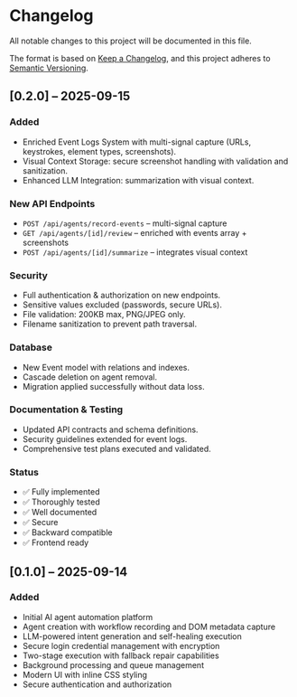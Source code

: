 # Changelog

All notable changes to this project will be documented in this file.

The format is based on [Keep a Changelog](https://keepachangelog.com/en/1.0.0/),
and this project adheres to [Semantic Versioning](https://semver.org/spec/v2.0.0.html).

## [0.2.0] – 2025-09-15

### Added

- Enriched Event Logs System with multi-signal capture (URLs, keystrokes, element types, screenshots).
- Visual Context Storage: secure screenshot handling with validation and sanitization.
- Enhanced LLM Integration: summarization with visual context.

### New API Endpoints

- `POST /api/agents/record-events` – multi-signal capture
- `GET /api/agents/[id]/review` – enriched with events array + screenshots
- `POST /api/agents/[id]/summarize` – integrates visual context

### Security

- Full authentication & authorization on new endpoints.
- Sensitive values excluded (passwords, secure URLs).
- File validation: 200KB max, PNG/JPEG only.
- Filename sanitization to prevent path traversal.

### Database

- New Event model with relations and indexes.
- Cascade deletion on agent removal.
- Migration applied successfully without data loss.

### Documentation & Testing

- Updated API contracts and schema definitions.
- Security guidelines extended for event logs.
- Comprehensive test plans executed and validated.

### Status

- ✅ Fully implemented
- ✅ Thoroughly tested
- ✅ Well documented
- ✅ Secure
- ✅ Backward compatible
- ✅ Frontend ready

## [0.1.0] – 2025-09-14

### Added

- Initial AI agent automation platform
- Agent creation with workflow recording and DOM metadata capture
- LLM-powered intent generation and self-healing execution
- Secure login credential management with encryption
- Two-stage execution with fallback repair capabilities
- Background processing and queue management
- Modern UI with inline CSS styling
- Secure authentication and authorization
